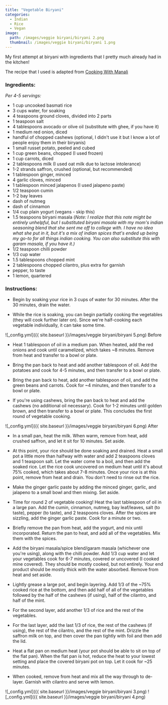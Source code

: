 ```yaml
---
title: "Vegetable Biryani"
categories:
  - Indian
  - Rice
  - Vegan
image:
  path: /images/veggie biryani/biryani 2.png
  thumbnail: /images/veggie biryani/biryani 1.png
---
```


My first attempt at biryani with ingredients that I pretty much already had in the kitchen!

The recipe that I used is adapted from [Cooking With Manali](https://www.cookwithmanali.com/restaurant-style-vegetable-biryani/#wprm-recipe-container-44535)

### Ingredients:

_Per 4-5 servings:_

* 1 cup uncooked basmati rice
* 3 cups water, for soaking
* 4 teaspoons ground cloves, divided into 2 parts
* 1 teaspoon salt
* 4 tablespoons avocado or olive oil (substitute with ghee, if you have it)
* 1 medium red onion, diced
* handful of chopped cashews (optional, I didn't use it but I know a lot of people enjoy them in their biryanis)
* 1 small russet potato, peeled and cubed
* 1 cup green beans, chopped (I used frozen)
* 1 cup carrots, diced
* 2 tablespoons milk (I used oat milk due to lactose intolerance)
* 1-2 strands saffron, crushed (optional, but recommended)
* 1 tablespoon ginger, minced
* 4 garlic cloves, minced
* 1 tablespoon minced jalapenos (I used jalapeno paste)
* 1/2 teaspoon cumin
* 1-2 bay leaves
* dash of nutmeg
* dash of cinnamon
* 1/4 cup plain yogurt (vegans - skip this)
* 1.5 teaspoons biryani masala
  (_Note: I realize that this note might be entirely unhelpful, but I substituted biryani masala with my mom's indian seasoning blend that she sent me off to college with. I have no idea what she put in it, but it's a mix of indian spices that's ended up being my go-to for all things indian cooking. You can also substitute this with garam masala, if you have it.)_
* 1/2 teaspoon chilli powder
* 1/3 cup water
* 1.5 tablespoons chopped mint
* 2 tablespoons chopped cilantro, plus extra for garnish
* pepper, to taste
* 1 lemon, quartered


### Instructions:

* Begin by soaking your rice in 3 cups of water for 30 minutes. After the 30 minutes, drain the water.

* While the rice is soaking, you can begin partially cooking the vegetables (they will cook further later on). Since we're half-cooking each vegetable individually, it can take some time.

![_config.yml]({{ site.baseurl }}/images/veggie biryani/biryani 5.png)
Before

* Heat 1 tablespoon of oil in a medium pan. When heated, add the red onions and cook until caramelized, which takes ~8 minutes. Remove from heat and transfer to a bowl or plate.

* Bring the pan back to heat and add another tablespoon of oil. Add the potatoes and cook for 4-5 minutes, and then transfer to a bowl or plate. 

* Bring the pan back to heat, add another tablespoon of oil, and add the green beans and carrots. Cook for ~4 minutes, and then transfer to a bowl or plate.

* If you're using cashews, bring the pan back to heat and add the cashews (no additional oil necessary). Cook for 1-2 minutes until golden brown, and then transfer to a bowl or plate. This concludes the first round of vegetable cooking.

![_config.yml]({{ site.baseurl }}/images/veggie biryani/biryani 6.png)
After

* In a small pan, heat the milk. When warm, remove from heat, add crushed saffron, and let it sit for 10 minutes. Set aside.

* At this point, your rice should be done soaking and drained. Heat a small pot a little more than halfway with water and add 2 teaspoons cloves and 1 teaspoon salt. Let the water come to a boil, and then add the soaked rice. Let the rice cook uncovered on medium heat until it's about 75% cooked, which takes about 7-8 minutes. Once your rice is at this point, remove from heat and drain. You don't need to rinse out the rice.

* Make the ginger garlic paste by adding the minced ginger, garlic, and jalapeno to a small bowl and then mixing. Set aside.

* Time for round 2 of vegetable cooking! Heat the last tablespoon of oil in a large pan. Add the cumin, cinnamon, nutmeg, bay leaf/leaves, salt (to taste), pepper (to taste), and 2 teaspoons cloves. After the spices are sizzling, add the ginger garlic paste. Cook for a minute or two.

* Briefly remove the pan from heat, add the yogurt, and mix until incorporated. Return the pan to heat, and add all of the vegetables. Mix them with the spices.

* Add the biryani masala/spice blend/garam masala (whichever one you're using), along with the chilli powder. Add 1/3 cup water and let your vegetables cook for 6-7 minutes, covered or uncovered (I cooked mine covered). They should be mostly cooked, but not entirely. Your end product should be mostly thick with the water absorbed. Remove from heat and set aside.

* Lightly grease a large pot, and begin layering. Add 1/3 of the ~75% cooked rice at the bottom, and then add half of all of the vegetables followed by the half of the cashews (if using), half of the cilantro, and half of the mint. 

* For the second layer, add another 1/3 of rice and the rest of the vegetables.

* For the last layer, add the last 1/3 of rice, the rest of the cashews (if using), the rest of the cilantro, and the rest of the mint. Drizzle the saffron milk on top, and then cover the pan tightly with foil and then add the lid.

* Heat a flat pan on medium heat (your pot should be able to sit on top of the flat pan). When the flat pan is hot, reduce the heat to your lowest setting and place the covered biryani pot on top. Let it cook for ~25 minutes. 

* When cooked, remove from heat and mix all the way through to de-layer. Garnish with cilantro and serve with lemon.

![_config.yml]({{ site.baseurl }}/images/veggie biryani/biryani 3.png)
![_config.yml]({{ site.baseurl }}/images/veggie biryani/biryani 4.png)

